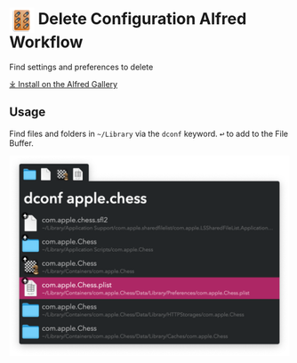 # <img src='Workflow/icon.png' width='45' align='center' alt='icon'> Delete Configuration Alfred Workflow

Find settings and preferences to delete

[⤓ Install on the Alfred Gallery](https://alfred.app/workflows/vitor/delete-configuration)

## Usage

Find files and folders in `~/Library` via the `dconf` keyword. <kbd>↩&#xFE0E;</kbd> to add to the File Buffer.

![Alfred search for dconf apple.chess](Workflow/images/about/dconf.png)

